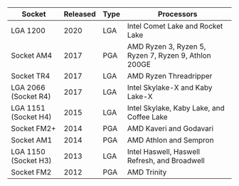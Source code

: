 | **Socket**           | **Released** | **Type** | **Processors**                                       | 
| -------------------- | ------------ | -------- | ---------------------------------------------------- |
| LGA 1200             | 2020         | LGA      | Intel Comet Lake and Rocket Lake                     |
| Socket AM4           | 2017         | PGA      | AMD Ryzen 3, Ryzen 5, Ryzen 7, Ryzen 9, Athlon 200GE |
| Socket TR4           | 2017         | LGA      | AMD Ryzen Threadripper                               |
| LGA 2066 (Socket R4) | 2017         | LGA      | Intel Skylake-X and Kaby Lake-X                      |
| LGA 1151 (Socket H4) | 2015         | LGA      | Intel Skylake, Kaby Lake, and Coffee Lake            |
| Socket FM2+          | 2014         | PGA      | AMD Kaveri and Godavari                              |
| Socket AM1           | 2014         | PGA      | AMD Athlon and Sempron                               |
| LGA 1150 (Socket H3) | 2013         | LGA      | Intel Haswell, Haswell Refresh, and Broadwell        |
| Socket FM2           | 2012         | PGA      | AMD Trinity                                          |